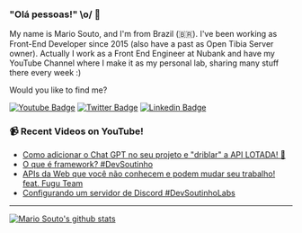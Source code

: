 ### "Olá pessoas!" \o/ 👋

My name is Mario Souto, and I'm from Brazil (🇧🇷). I've been working as Front-End Developer since 2015 (also have a past as Open Tibia Server owner). Actually I work as a Front End Engineer at Nubank and have my YouTube Channel where I make it as my personal lab, sharing many stuff there every week :)

Would you like to find me?

[![Youtube Badge](https://img.shields.io/badge/-Youtube-FF0000?style=flat-square&labelColor=FF0000&logo=youtube&logoColor=white&link=https://youtube.com/c/DevSoutinho)](https://youtube.com/c/DevSoutinho)
[![Twitter Badge](https://img.shields.io/badge/-Twitter-1ca0f1?style=flat-square&labelColor=1ca0f1&logo=twitter&logoColor=white&link=https://twitter.com/omariosouto)](https://twitter.com/omariosouto)
[![Linkedin Badge](https://img.shields.io/badge/-LinkedIn-blue?style=flat-square&logo=Linkedin&logoColor=white&link=https://www.linkedin.com/in/omariosouto)](https://www.linkedin.com/in/omariosouto)

### 📹 Recent Videos on YouTube!

<!-- YOUTUBE:START -->
- [Como adicionar o Chat GPT no seu projeto e &quot;driblar&quot; a API LOTADA!  🚫](https://www.youtube.com/watch?v=BSJs_9UqRR8)
- [O que é framework? #DevSoutinho](https://www.youtube.com/watch?v=7OcEyVjJbj4)
- [APIs da Web que você não conhecem e podem mudar seu trabalho! feat. Fugu Team](https://www.youtube.com/watch?v=V5DzdAuqzhw)
- [Configurando um servidor de Discord #DevSoutinhoLabs](https://www.youtube.com/watch?v=GF68sUeXAco)
<!-- YOUTUBE:END -->

____


[![Mario Souto's github stats](https://github-readme-stats.vercel.app/api?username=omariosouto&theme=dark&show_icons=true&count_private=true)](https://github.com/omariosouto)
